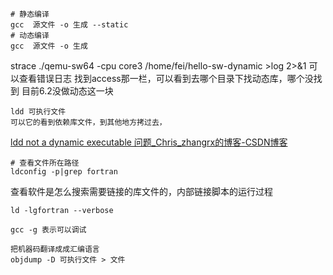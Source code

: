 ```shell
# 静态编译 
gcc  源文件 -o 生成 --static
# 动态编译 
gcc  源文件 -o 生成
```

strace  ./qemu-sw64 -cpu core3 /home/fei/hello-sw-dynamic   >log 2>&1 可以查看错误日志
找到access那一栏，可以看到去哪个目录下找动态库，哪个没找到
目前6.2没做动态这一块

```shell
ldd 可执行文件
可以它的看到依赖库文件，到其他地方拷过去，
```

[ldd not a dynamic executable 问题_Chris_zhangrx的博客-CSDN博客](https://blog.csdn.net/Chris_zhangrx/article/details/114396042)



```shell
# 查看文件所在路径
ldconfig -p|grep fortran
```

查看软件是怎么搜索需要链接的库文件的，内部链接脚本的运行过程

```shell
ld -lgfortran --verbose 
```

```shell
gcc -g 表示可以调试
```

```shell
把机器码翻译成成汇编语言
objdump -D 可执行文件 > 文件
```
